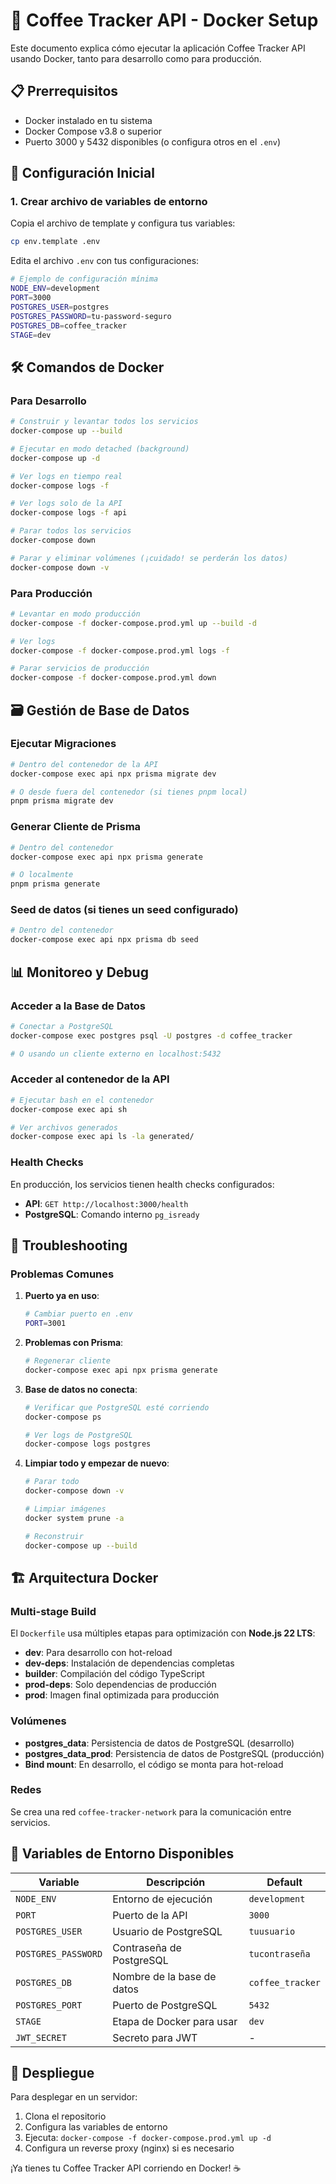 # 🐳 Coffee Tracker API - Docker Setup

Este documento explica cómo ejecutar la aplicación Coffee Tracker API usando Docker, tanto para desarrollo como para producción.

## 📋 Prerrequisitos

- Docker instalado en tu sistema
- Docker Compose v3.8 o superior
- Puerto 3000 y 5432 disponibles (o configura otros en el `.env`)

## 🚀 Configuración Inicial

### 1. Crear archivo de variables de entorno

Copia el archivo de template y configura tus variables:

```bash
cp env.template .env
```

Edita el archivo `.env` con tus configuraciones:

```bash
# Ejemplo de configuración mínima
NODE_ENV=development
PORT=3000
POSTGRES_USER=postgres
POSTGRES_PASSWORD=tu-password-seguro
POSTGRES_DB=coffee_tracker
STAGE=dev
```

## 🛠 Comandos de Docker

### Para Desarrollo

```bash
# Construir y levantar todos los servicios
docker-compose up --build

# Ejecutar en modo detached (background)
docker-compose up -d

# Ver logs en tiempo real
docker-compose logs -f

# Ver logs solo de la API
docker-compose logs -f api

# Parar todos los servicios
docker-compose down

# Parar y eliminar volúmenes (¡cuidado! se perderán los datos)
docker-compose down -v
```

### Para Producción

```bash
# Levantar en modo producción
docker-compose -f docker-compose.prod.yml up --build -d

# Ver logs
docker-compose -f docker-compose.prod.yml logs -f

# Parar servicios de producción
docker-compose -f docker-compose.prod.yml down
```

## 🗃 Gestión de Base de Datos

### Ejecutar Migraciones

```bash
# Dentro del contenedor de la API
docker-compose exec api npx prisma migrate dev

# O desde fuera del contenedor (si tienes pnpm local)
pnpm prisma migrate dev
```

### Generar Cliente de Prisma

```bash
# Dentro del contenedor
docker-compose exec api npx prisma generate

# O localmente
pnpm prisma generate
```

### Seed de datos (si tienes un seed configurado)

```bash
# Dentro del contenedor
docker-compose exec api npx prisma db seed
```

## 📊 Monitoreo y Debug

### Acceder a la Base de Datos

```bash
# Conectar a PostgreSQL
docker-compose exec postgres psql -U postgres -d coffee_tracker

# O usando un cliente externo en localhost:5432
```

### Acceder al contenedor de la API

```bash
# Ejecutar bash en el contenedor
docker-compose exec api sh

# Ver archivos generados
docker-compose exec api ls -la generated/
```

### Health Checks

En producción, los servicios tienen health checks configurados:

- **API**: `GET http://localhost:3000/health`
- **PostgreSQL**: Comando interno `pg_isready`

## 🔧 Troubleshooting

### Problemas Comunes

1. **Puerto ya en uso**:
   ```bash
   # Cambiar puerto en .env
   PORT=3001
   ```

2. **Problemas con Prisma**:
   ```bash
   # Regenerar cliente
   docker-compose exec api npx prisma generate
   ```

3. **Base de datos no conecta**:
   ```bash
   # Verificar que PostgreSQL esté corriendo
   docker-compose ps
   
   # Ver logs de PostgreSQL
   docker-compose logs postgres
   ```

4. **Limpiar todo y empezar de nuevo**:
   ```bash
   # Parar todo
   docker-compose down -v
   
   # Limpiar imágenes
   docker system prune -a
   
   # Reconstruir
   docker-compose up --build
   ```

## 🏗 Arquitectura Docker

### Multi-stage Build

El `Dockerfile` usa múltiples etapas para optimización con **Node.js 22 LTS**:

- **dev**: Para desarrollo con hot-reload
- **dev-deps**: Instalación de dependencias completas
- **builder**: Compilación del código TypeScript
- **prod-deps**: Solo dependencias de producción
- **prod**: Imagen final optimizada para producción

### Volúmenes

- **postgres_data**: Persistencia de datos de PostgreSQL (desarrollo)
- **postgres_data_prod**: Persistencia de datos de PostgreSQL (producción)
- **Bind mount**: En desarrollo, el código se monta para hot-reload

### Redes

Se crea una red `coffee-tracker-network` para la comunicación entre servicios.

## 📝 Variables de Entorno Disponibles

| Variable | Descripción | Default |
|----------|-------------|---------|
| `NODE_ENV` | Entorno de ejecución | `development` |
| `PORT` | Puerto de la API | `3000` |
| `POSTGRES_USER` | Usuario de PostgreSQL | `tuusuario` |
| `POSTGRES_PASSWORD` | Contraseña de PostgreSQL | `tucontraseña` |
| `POSTGRES_DB` | Nombre de la base de datos | `coffee_tracker` |
| `POSTGRES_PORT` | Puerto de PostgreSQL | `5432` |
| `STAGE` | Etapa de Docker para usar | `dev` |
| `JWT_SECRET` | Secreto para JWT | - |

## 🚀 Despliegue

Para desplegar en un servidor:

1. Clona el repositorio
2. Configura las variables de entorno
3. Ejecuta: `docker-compose -f docker-compose.prod.yml up -d`
4. Configura un reverse proxy (nginx) si es necesario

¡Ya tienes tu Coffee Tracker API corriendo en Docker! ☕ 